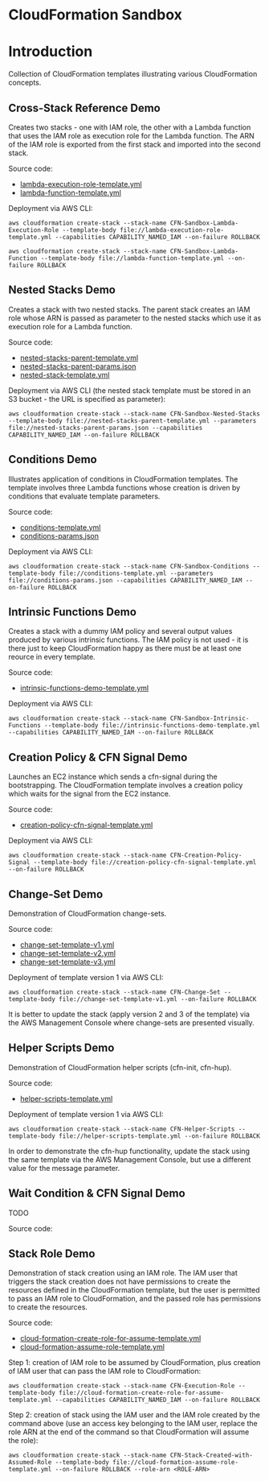 # CloudFormation Sandbox

# Introduction
Collection of CloudFormation templates illustrating various CloudFormation concepts.


## Cross-Stack Reference Demo
Creates two stacks - one with IAM role, the other with a Lambda function that uses the IAM role as execution role for the Lambda function. The ARN of the IAM role is exported from the first stack and imported into the second stack.

Source code:
- [lambda-execution-role-template.yml](./lambda-execution-role-template.yml)
- [lambda-function-template.yml](./lambda-function-template.yml)

Deployment via AWS CLI:
```
aws cloudformation create-stack --stack-name CFN-Sandbox-Lambda-Execution-Role --template-body file://lambda-execution-role-template.yml --capabilities CAPABILITY_NAMED_IAM --on-failure ROLLBACK

aws cloudformation create-stack --stack-name CFN-Sandbox-Lambda-Function --template-body file://lambda-function-template.yml --on-failure ROLLBACK
```


## Nested Stacks Demo
Creates a stack with two nested stacks. The parent stack creates an IAM role whose ARN is passed as parameter to the nested stacks which use it as execution role for a Lambda function.

Source code:
- [nested-stacks-parent-template.yml](./nested-stacks-parent-template.yml)
- [nested-stacks-parent-params.json](./nested-stacks-parent-params.json)
- [nested-stack-template.yml](./nested-stack-template.yml)

Deployment via AWS CLI (the nested stack template must be stored in an S3 bucket - the URL is specified as parameter):
```
aws cloudformation create-stack --stack-name CFN-Sandbox-Nested-Stacks --template-body file://nested-stacks-parent-template.yml --parameters file://nested-stacks-parent-params.json --capabilities CAPABILITY_NAMED_IAM --on-failure ROLLBACK
```


## Conditions Demo
Illustrates application of conditions in CloudFormation templates. The template involves three Lambda functions whose creation is driven by conditions that evaluate template parameters. 

Source code:
- [conditions-template.yml](./conditions-template.yml)
- [conditions-params.json](./conditions-params.json)

Deployment via AWS CLI:
```
aws cloudformation create-stack --stack-name CFN-Sandbox-Conditions --template-body file://conditions-template.yml --parameters file://conditions-params.json --capabilities CAPABILITY_NAMED_IAM --on-failure ROLLBACK
```


## Intrinsic Functions Demo
Creates a stack with a dummy IAM policy and several output values produced by various intrinsic functions. The IAM policy is not used - it is there just to keep CloudFormation happy as there must be at least one reource in every template.

Source code:
- [intrinsic-functions-demo-template.yml](./intrinsic-functions-demo-template.yml)

Deployment via AWS CLI:
```
aws cloudformation create-stack --stack-name CFN-Sandbox-Intrinsic-Functions --template-body file://intrinsic-functions-demo-template.yml --capabilities CAPABILITY_NAMED_IAM --on-failure ROLLBACK
```


## Creation Policy & CFN Signal Demo
Launches an EC2 instance which sends a cfn-signal during the bootstrapping. The CloudFormation template involves a creation policy which waits for the signal from the EC2 instance.

Source code:
- [creation-policy-cfn-signal-template.yml](./creation-policy-cfn-signal-template.yml)

Deployment via AWS CLI:
```
aws cloudformation create-stack --stack-name CFN-Creation-Policy-Signal --template-body file://creation-policy-cfn-signal-template.yml --on-failure ROLLBACK
```


## Change-Set Demo
Demonstration of CloudFormation change-sets.

Source code:
- [change-set-template-v1.yml](./change-set-template-v1.yml)
- [change-set-template-v2.yml](./change-set-template-v2.yml)
- [change-set-template-v3.yml](./change-set-template-v3.yml)

Deployment of template version 1 via AWS CLI:
```
aws cloudformation create-stack --stack-name CFN-Change-Set --template-body file://change-set-template-v1.yml --on-failure ROLLBACK
```

It is better to update the stack (apply version 2 and 3 of the template) via the AWS Management Console where change-sets are presented visually.


## Helper Scripts Demo
Demonstration of CloudFormation helper scripts (cfn-init, cfn-hup).

Source code:
- [helper-scripts-template.yml](./helper-scripts-template.yml)

Deployment of template version 1 via AWS CLI:
```
aws cloudformation create-stack --stack-name CFN-Helper-Scripts --template-body file://helper-scripts-template.yml --on-failure ROLLBACK
```

In order to demonstrate the cfn-hup functionality, update the stack using the same template via the AWS Management Console, but use a different value for the message parameter.


## Wait Condition & CFN Signal Demo
TODO

Source code:


## Stack Role Demo
Demonstration of stack creation using an IAM role. The IAM user that triggers the stack creation does not have permissions to create the resources defined in the CloudFormation template, but the user is permitted to pass an IAM role to CloudFormation, and the passed role has permissions to create the resources.

Source code:
- [cloud-formation-create-role-for-assume-template.yml](./cloud-formation-create-role-for-assume-template.yml)
- [cloud-formation-assume-role-template.yml](./cloud-formation-assume-role-template.yml)

Step 1: creation of IAM role to be assumed by CloudFormation, plus creation of IAM user that can pass the IAM role to CloudFormation:
```
aws cloudformation create-stack --stack-name CFN-Execution-Role --template-body file://cloud-formation-create-role-for-assume-template.yml --capabilities CAPABILITY_NAMED_IAM --on-failure ROLLBACK
```

Step 2: creation of stack using the IAM user and the IAM role created by the command above (use an access key belonging to the IAM user, replace the role ARN at the end of the command so that CloudFormation will assume the role): 
```
aws cloudformation create-stack --stack-name CFN-Stack-Created-with-Assumed-Role --template-body file://cloud-formation-assume-role-template.yml --on-failure ROLLBACK --role-arn <ROLE-ARN>
```
